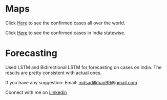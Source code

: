 # Maps


Click [Here](https://sadilkhan.github.io/COVID-19-Analysis/corona_country.html) to see the confirmed cases all over the world.

Click [Here](https://sadilkhan.github.io/COVID-19-Analysis/India_Map.html) to see the confirmed cases in India statewise.


# Forecasting

Used LSTM and Bidirectional LSTM for forecasting on cases on India.
The results are pretty consistent with actual ones.

If you have any suggestion:
Email: mdsadilkhan99@gmail.com

Connect with me on [Linkedin](https://www.linkedin.com/in/md-sadil-khan-a96568170)

